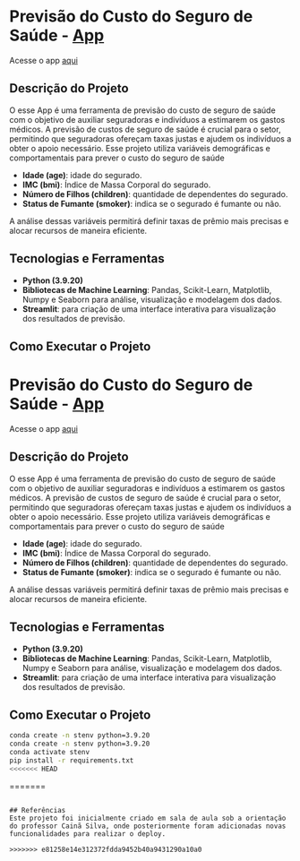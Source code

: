 # Previsão do Custo do Seguro de Saúde - [App](https://healthinsuranceappst.streamlit.app/)

Acesse o app [aqui](https://healthinsuranceappst.streamlit.app/)

## Descrição do Projeto
O esse App é uma ferramenta de previsão do custo de seguro de saúde com o objetivo de auxiliar seguradoras e indivíduos a estimarem os gastos médicos. A previsão de custos de seguro de saúde é crucial para o setor, permitindo que seguradoras ofereçam taxas justas e ajudem os indivíduos a obter o apoio necessário. Esse projeto utiliza variáveis demográficas e comportamentais para prever o custo do seguro de saúde

- **Idade (age)**: idade do segurado.
- **IMC (bmi)**: Índice de Massa Corporal do segurado.
- **Número de Filhos (children)**: quantidade de dependentes do segurado.
- **Status de Fumante (smoker)**: indica se o segurado é fumante ou não.

A análise dessas variáveis permitirá definir taxas de prêmio mais precisas e alocar recursos de maneira eficiente.


## Tecnologias e Ferramentas
- **Python (3.9.20)**
- **Bibliotecas de Machine Learning**: Pandas, Scikit-Learn, Matplotlib, Numpy e Seaborn para análise, visualização e modelagem dos dados.
- **Streamlit**: para criação de uma interface interativa para visualização dos resultados de previsão.


## Como Executar o Projeto
# Previsão do Custo do Seguro de Saúde - [App](https://healthinsuranceappst.streamlit.app/)

Acesse o app [aqui](https://healthinsuranceappst.streamlit.app/)

## Descrição do Projeto
O esse App é uma ferramenta de previsão do custo de seguro de saúde com o objetivo de auxiliar seguradoras e indivíduos a estimarem os gastos médicos. A previsão de custos de seguro de saúde é crucial para o setor, permitindo que seguradoras ofereçam taxas justas e ajudem os indivíduos a obter o apoio necessário. Esse projeto utiliza variáveis demográficas e comportamentais para prever o custo do seguro de saúde

- **Idade (age)**: idade do segurado.
- **IMC (bmi)**: Índice de Massa Corporal do segurado.
- **Número de Filhos (children)**: quantidade de dependentes do segurado.
- **Status de Fumante (smoker)**: indica se o segurado é fumante ou não.

A análise dessas variáveis permitirá definir taxas de prêmio mais precisas e alocar recursos de maneira eficiente.


## Tecnologias e Ferramentas
- **Python (3.9.20)**
- **Bibliotecas de Machine Learning**: Pandas, Scikit-Learn, Matplotlib, Numpy e Seaborn para análise, visualização e modelagem dos dados.
- **Streamlit**: para criação de uma interface interativa para visualização dos resultados de previsão.


## Como Executar o Projeto
```bash
conda create -n stenv python=3.9.20
conda create -n stenv python=3.9.20
conda activate stenv
pip install -r requirements.txt
<<<<<<< HEAD
```
=======
```

## Referências
Este projeto foi inicialmente criado em sala de aula sob a orientação do professor Cainã Silva, onde posteriormente foram adicionadas novas funcionalidades para realizar o deploy.

>>>>>>> e81258e14e312372fdda9452b40a9431290a10a0
